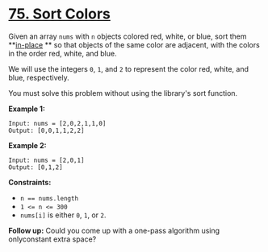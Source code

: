 # [75. Sort Colors](https://leetcode.com/problems/sort-colors/description/?envType=daily-question&envId=2025-05-17)

Given an array <code>nums</code> with <code>n</code> objects colored red, white, or blue, sort them **<a href="https://en.wikipedia.org/wiki/In-place_algorithm" target="_blank">in-place</a> ** so that objects of the same color are adjacent, with the colors in the order red, white, and blue.

We will use the integers <code>0</code>, <code>1</code>, and <code>2</code> to represent the color red, white, and blue, respectively.

You must solve this problem without using the library's sort function.

**Example 1:** 

```
Input: nums = [2,0,2,1,1,0]
Output: [0,0,1,1,2,2]
```

**Example 2:** 

```
Input: nums = [2,0,1]
Output: [0,1,2]
```

**Constraints:** 

- <code>n == nums.length</code>
- <code>1 <= n <= 300</code>
- <code>nums[i]</code> is either <code>0</code>, <code>1</code>, or <code>2</code>.

**Follow up:** Could you come up with a one-pass algorithm using onlyconstant extra space?